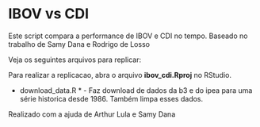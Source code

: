 # IBOV vs CDI

Este script compara a performance de IBOV e CDI no tempo. Baseado no trabalho de Samy Dana e Rodrigo de Losso

Veja os seguintes arquivos para replicar:

Para realizar a replicacao, abra o arquivo __ibov\_cdi.Rproj__ no RStudio.


* download\_data.R * - Faz download de dados da b3 e do ipea para uma série historica desde 1986. Também limpa esses dados.


Realizado com a ajuda de Arthur Lula e Samy Dana



